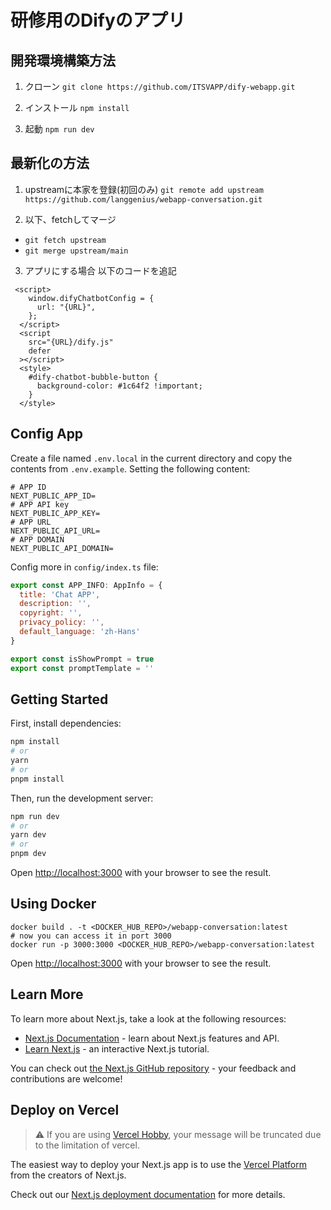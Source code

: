 # 研修用のDifyのアプリ

## 開発環境構築方法

1. クローン
`git clone https://github.com/ITSVAPP/dify-webapp.git`

1. インストール
`npm install`

1. 起動
`npm run dev`

## 最新化の方法

1. upstreamに本家を登録(初回のみ)
`git remote add upstream https://github.com/langgenius/webapp-conversation.git`

2. 以下、fetchしてマージ
- `git fetch upstream`
- `git merge upstream/main`

3. アプリにする場合
以下のコードを追記
```
 <script>
    window.difyChatbotConfig = {
      url: "{URL}",
    };
  </script>
  <script
    src="{URL}/dify.js"
    defer
  ></script>
  <style>
    #dify-chatbot-bubble-button {
      background-color: #1c64f2 !important;
    }
  </style>
```

## Config App
Create a file named `.env.local` in the current directory and copy the contents from `.env.example`. Setting the following content:
```
# APP ID
NEXT_PUBLIC_APP_ID=
# APP API key
NEXT_PUBLIC_APP_KEY=
# APP URL
NEXT_PUBLIC_API_URL=
# APP DOMAIN
NEXT_PUBLIC_API_DOMAIN=

```

Config more in `config/index.ts` file:   
```js
export const APP_INFO: AppInfo = {
  title: 'Chat APP',
  description: '',
  copyright: '',
  privacy_policy: '',
  default_language: 'zh-Hans'
}

export const isShowPrompt = true
export const promptTemplate = ''
```

## Getting Started
First, install dependencies:
```bash
npm install
# or
yarn
# or
pnpm install
```

Then, run the development server:

```bash
npm run dev
# or
yarn dev
# or
pnpm dev
```
Open [http://localhost:3000](http://localhost:3000) with your browser to see the result.

## Using Docker

```
docker build . -t <DOCKER_HUB_REPO>/webapp-conversation:latest
# now you can access it in port 3000
docker run -p 3000:3000 <DOCKER_HUB_REPO>/webapp-conversation:latest
```

Open [http://localhost:3000](http://localhost:3000) with your browser to see the result.

## Learn More

To learn more about Next.js, take a look at the following resources:

- [Next.js Documentation](https://nextjs.org/docs) - learn about Next.js features and API.
- [Learn Next.js](https://nextjs.org/learn) - an interactive Next.js tutorial.

You can check out [the Next.js GitHub repository](https://github.com/vercel/next.js/) - your feedback and contributions are welcome!

## Deploy on Vercel

> ⚠️ If you are using [Vercel Hobby](https://vercel.com/pricing), your message will be truncated due to the limitation of vercel.


The easiest way to deploy your Next.js app is to use the [Vercel Platform](https://vercel.com/new?utm_medium=default-template&filter=next.js&utm_source=create-next-app&utm_campaign=create-next-app-readme) from the creators of Next.js.

Check out our [Next.js deployment documentation](https://nextjs.org/docs/deployment) for more details.
